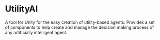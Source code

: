 # UtilityAI

A tool for Unity for the easy creation of utility-based agents. Provides a set of components to help create and manage the decision making process of any artificially intelligent agent.



